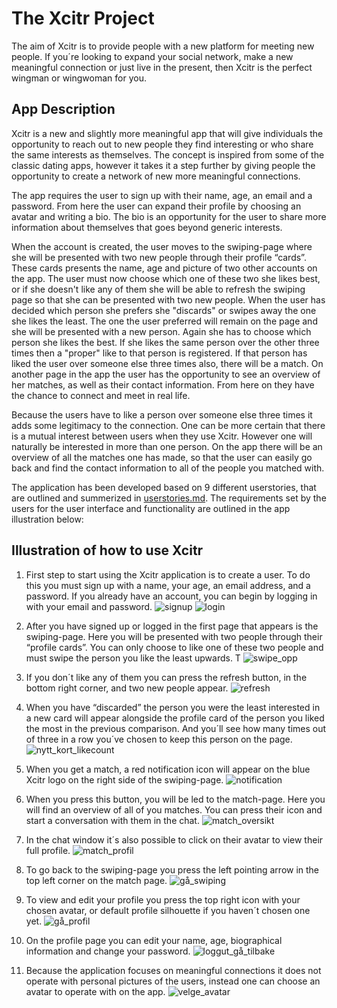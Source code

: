 # The Xcitr Project

The aim of Xcitr is to provide people with a new platform for meeting new people. If you´re looking to expand your social network, make a new meaningful connection or just live in the present, then Xcitr is the perfect wingman or wingwoman for you.

## App Description

Xcitr is a new and slightly more meaningful app that will give individuals the opportunity to reach out to new people they find interesting or who share the same interests as themselves. The concept is inspired from some of the classic dating apps, however it takes it a step further by giving people the opportunity to create a network of new more meaningful connections.

The app requires the user to sign up with their name, age, an email and a password. From here the user can expand their profile by choosing an avatar and writing a bio. The bio is an opportunity for the user to share more information about themselves that goes beyond generic interests.

When the account is created, the user moves to the swiping-page where she will be presented with two new people through their profile “cards”. These cards presents the name, age and picture of two other accounts on the app. The user must now choose which one of these two she likes best, or if she doesn't like any of them she will be able to refresh the swiping page so that she can be presented with two new people. When the user has decided which person she prefers she "discards" or swipes away the one she likes the least. The one the user preferred will remain on the page and she will be presented with a new person. Again she has to choose which person she likes the best. If she likes the same person over the other three times then a "proper" like to that person is registered. If that person has liked the user over someone else three times also, there will be a match. On another page in the app the user has the opportunity to see an overview of her matches, as well as their contact information. From here on they have the chance to connect and meet in real life.

Because the users have to like a person over someone else three times it adds some legitimacy to the connection. One can be more certain that there is a mutual interest between users when they use Xcitr. However one will naturally be interested in more than one person. On the app there will be an overview of all the matches one has made, so that the user can easily go back and find the contact information to all of the people you matched with.

The application has been developed based on 9 different userstories, that are outlined and summerized in [userstories.md](https://gitlab.stud.idi.ntnu.no/it1901/groups-2021/gr2117/gr2117/-/tree/master/userstories.md). The requirements set by the users for the user interface and functionality are outlined in the app illustration below:

## Illustration of how to use Xcitr

1. First step to start using the Xcitr application is to create a user. To do this you must sign up with a name, your age, an email address, and a password. If you already have an account, you can begin by logging in with your email and password.
![signup](/uploads/87cb0b24f8852802b9fb91e145469260/signup.png) ![login](/uploads/7822dd7e2a51b28a5dd9db676bafdba0/login.png)

2. After you have signed up or logged in the first page that appears is the swiping-page. Here you will be presented with two people through their “profile cards”. You can only choose to like one of these two people and must swipe the person you like the least upwards. T
![swipe_opp](/uploads/b46a3696a85a5f372b1e039b1172d63e/swipe_opp.png)

3. If you don´t like any of them you can press the refresh button, in the bottom right corner, and two new people appear.
![refresh](/uploads/316acd065ce179461b01bdecd288a979/refresh.png)

4. When you have “discarded” the person you were the least interested in a new card will appear alongside the profile card of the person you liked the most in the previous comparison. And you´ll see how many times out of three in a row you´ve chosen to keep this person on the page.
![nytt_kort_likecount](/uploads/5ae66b3bd9aa1479a926a0c366cbcce3/nytt_kort_likecount.png)

5. When you get a match, a red notification icon will appear on the blue Xcitr logo on the right side of the swiping-page.
![notification](/uploads/765d031d49de6fec20cbb817ebfb0539/notification.png)

6. When you press this button, you will be led to the match-page. Here you will find an overview of all of you matches. You can press their icon and start a conversation with them in the chat.
![match_oversikt](/uploads/48205c357a24fb678953ef0178af8f46/match_oversikt.png)

7. In the chat window it´s also possible to click on their avatar to view their full profile.
![match_profil](/uploads/bafef3ae229b069d684e8878aa5f9764/match_profil.png)

8. To go back to the swiping-page you press the left pointing arrow in the top left corner on the match page.
![gå_swiping](/uploads/548e2b32f5db287f9e176ceeaca0657a/gå_swiping.png)

9. To view and edit your profile you press the top right icon with your chosen avatar, or default profile silhouette if you haven´t chosen one yet.
![gå_profil](/uploads/a0b0bad6fa510762ca618072e3da9893/gå_profil.png)

10. On the profile page you can edit your name, age, biographical information and change your password.
![loggut_gå_tilbake](/uploads/03b41c6c4ba6c06d322bed02ed999818/loggut_gå_tilbake.png)

11. Because the application focuses on meaningful connections it does not operate with personal pictures of the users, instead one can choose an avatar to operate with on the app.
![velge_avatar](/uploads/5a2de4f22bd77c61edc237b770514bde/velge_avatar.png)